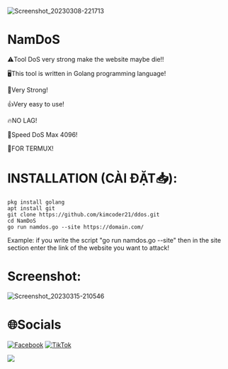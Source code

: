 ![Screenshot_20230308-221713](https://user-images.githubusercontent.com/98259155/225797849-45cb3dc6-f3fa-45eb-abfd-92db50816d8f.jpg)


# NamDoS

⚠️Tool DoS very strong make the website maybe die!!

🖥️This tool is written in Golang programming language!

💪Very Strong!

👍Very easy to use!

🔥NO LAG!

🚴Speed DoS Max 4096!

📱FOR TERMUX!

# INSTALLATION (CÀI ĐẶT📥):
```shell script
pkg install golang
apt install git
git clone https://github.com/kimcoder21/ddos.git
cd NamDoS
go run namdos.go --site https://domain.com/
```
Example: if you write the script "go run namdos.go --site" then in the site section enter the link of the website you want to attack!

# Screenshot:

![Screenshot_20230315-210546](https://user-images.githubusercontent.com/98259155/225798132-ea8a823d-9d80-48a2-8415-7399ebd774be.png)


# 🌐Socials
[![Facebook](https://img.shields.io/badge/Facebook-%231877F2.svg?logo=Facebook&logoColor=white)](https://facebook.com/hoangnamtricker.2009) [![TikTok](https://img.shields.io/badge/TikTok-%23000000.svg?logo=TikTok&logoColor=white)](https://tiktok.com/@namcony2009) 


[![](https://visitcount.itsvg.in/api?id=Lozllll&icon=0&color=0)](https://visitcount.itsvg.in)
